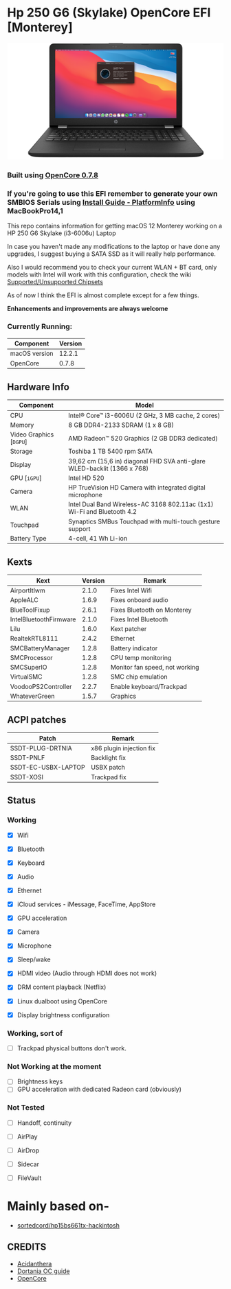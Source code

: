 # Hp 250 G6 (Skylake) OpenCore EFI [Monterey]
![Hp Latpop Snapshot](https://raw.githubusercontent.com/IsraPerez98/OpenCore-HP250G6-Skylake/main/Docs/HP-Image.png)

### Built using [OpenCore 0.7.8](https://github.com/acidanthera/OpenCorePkg/releases)

### **If you're going to use this EFI remember to generate your own SMBIOS Serials using [Install Guide - PlatformInfo](https://dortania.github.io/OpenCore-Install-Guide/config.plist/skylake.html#platforminfo) using MacBookPro14,1**

This repo contains information for getting macOS 12 Monterey working on a HP 250 G6 Skylake (i3-6006u) Laptop

In case you haven't made any modifications to the laptop or have done any upgrades, I suggest buying a SATA SSD as it will really help performance.

Also I would recommend you to check your current WLAN + BT card, only models with Intel will work with this configuration, check the wiki [Supported/Unsupported Chipsets](https://dortania.github.io/Wireless-Buyers-Guide/unsupported.html)

As of now I think the EFI is almost complete except for a few things.

**Enhancements and improvements are always welcome**

### Currently Running:


| Component     | Version      |
| ------------- | ------------ |
| macOS version | 12.2.1 |
| OpenCore      | 0.7.8        |

## Hardware Info

| Component | Model                                   |
| --------- | --------------------------------------- |
| CPU                           | Intel® Core™ i3-6006U (2 GHz, 3 MB cache, 2 cores)                    |
| Memory                        | 8 GB DDR4-2133 SDRAM (1 x 8 GB)                                       |
| Video Graphics [`DGPU`]       | AMD Radeon™ 520 Graphics (2 GB DDR3 dedicated)                        |
| Storage                       | Toshiba 1 TB 5400 rpm SATA                                            |
| Display                       | 39,62 cm (15,6 in) diagonal FHD SVA anti-glare WLED-backlit (1366 x 768) |
| GPU [`iGPU`]                  | Intel HD 520                                                          |
| Camera                        | HP TrueVision HD Camera with integrated digital microphone            |
| WLAN                          | Intel Dual Band Wireless-AC 3168 802.11ac (1x1) Wi-Fi and Bluetooth 4.2          |
| Touchpad                      | Synaptics SMBus Touchpad with multi-touch gesture support             |
| Battery Type                  | 4-cell, 41 Wh Li-ion                                                  |

## Kexts

| Kext                   | Version     | Remark                                   |
| ---------------------- | ----------- | ---------------------------------------- |
| AirportItlwm           | 2.1.0       | Fixes Intel Wifi                         |
| AppleALC               | 1.6.9       | Fixes onboard audio                      |
| BlueToolFixup          | 2.6.1       | Fixes Bluetooth on Monterey              |
| IntelBluetoothFirmware | 2.1.0       | Fixes Intel Bluetooth                    |
| Lilu                   | 1.6.0       | Kext patcher                             |
| RealtekRTL8111         | 2.4.2       | Ethernet                                 |
| SMCBatteryManager      | 1.2.8       | Battery indicator                        |
| SMCProcessor           | 1.2.8       | CPU temp monitoring                      |
| SMCSuperIO             | 1.2.8       | Monitor fan speed, not working           |
| VirtualSMC             | 1.2.8       | SMC chip emulation                       |
| VoodooPS2Controller    | 2.2.7       | Enable keyboard/Trackpad                 |
| WhateverGreen          | 1.5.7       | Graphics                                 |

## ACPI patches


| Patch                 | Remark                         |
| --------------------- | ------------------------------ |
| SSDT-PLUG-DRTNIA      | x86 plugin injection fix       |
| SSDT-PNLF             | Backlight fix                  |
| SSDT-EC-USBX-LAPTOP   | USBX patch                     |
| SSDT-XOSI             | Trackpad fix                   |
## Status

### Working

- [x] Wifi
- [x] Bluetooth
- [x] Keyboard
- [x] Audio
- [x] Ethernet
- [x] iCloud services - iMessage, FaceTime, AppStore
- [x] GPU acceleration
- [x] Camera
- [x] Microphone
- [x] Sleep/wake
- [x] HDMI video (Audio through HDMI does not work)
- [x] DRM content playback (Netflix)
- [x] Linux dualboot using OpenCore
- [x] Display brightness configuration


### Working, sort of

- [ ] Trackpad physical buttons don't work.

### Not Working at the moment

- [ ] Brightness keys
- [ ] GPU acceleration with dedicated Radeon card (obviously)

### Not Tested
- [ ] Handoff, continuity
- [ ] AirPlay
- [ ] AirDrop
- [ ] Sidecar
- [ ] FileVault


# Mainly based on-
- [sortedcord/hp15bs661tx-hackintosh](https://github.com/sortedcord/hp15bs661tx-hackintosh)

## CREDITS

- [Acidanthera](https://github.com/acidanthera)
- [Dortania OC guide](https://dortania.github.io/OpenCore-Install-Guide/)
- [OpenCore](https://github.com/acidanthera/OpenCorePkg/)